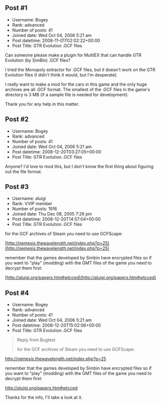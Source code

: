 ## Post #1
- Username: Bogey
- Rank: advanced
- Number of posts: 41
- Joined date: Wed Oct 04, 2006 5:21 am
- Post datetime: 2008-11-01T02:02:22+00:00
- Post Title: GTR Evolution .GCF files

Can someone please make a plugin for MultiEX that can handle GTR Evolution (by SimBin) .GCF files?

I tried the Monopoly extractor for .GCF files, but it doesn't work on the GTR Evolution files (I didn't think it would, but I'm desperate). 

I really want to make a mod for the cars in this game and the only huge archives are all .GCF format. The smallest of the .GCF files in the game's directory is 3 MB (if a sample file is needed for development).

Thank you for any help in this matter.
## Post #2
- Username: Bogey
- Rank: advanced
- Number of posts: 41
- Joined date: Wed Oct 04, 2006 5:21 am
- Post datetime: 2008-12-20T03:27:05+00:00
- Post Title: GTR Evolution .GCF files

Anyone? I'd love to mod this, but I don't know the first thing about figuring out the file format.
## Post #3
- Username: aluigi
- Rank: VVIP member
- Number of posts: 1916
- Joined date: Thu Dec 08, 2005 7:26 pm
- Post datetime: 2008-12-20T14:57:04+00:00
- Post Title: GTR Evolution .GCF files

for the GCF archives of Steam you need to use GCFScape:

[http://nemesis.thewavelength.net/index.php?p=25](http://nemesis.thewavelength.net/index.php?p=25)

remember that the games developed by Simbin have encrypted files so if you want to "play" (modding) with the GMT files of the game you need to decrypt them first:

[http://aluigi.org/papers.htm#wtcced](http://aluigi.org/papers.htm#wtcced)
## Post #4
- Username: Bogey
- Rank: advanced
- Number of posts: 41
- Joined date: Wed Oct 04, 2006 5:21 am
- Post datetime: 2008-12-20T15:02:06+00:00
- Post Title: GTR Evolution .GCF files

> Reply from Bugtest
>
> for the GCF archives of Steam you need to use GCFScape:

http://nemesis.thewavelength.net/index.php?p=25

remember that the games developed by Simbin have encrypted files so if you want to "play" (modding) with the GMT files of the game you need to decrypt them first:

http://aluigi.org/papers.htm#wtcced

Thanks for the info, I'll take a look at it.
